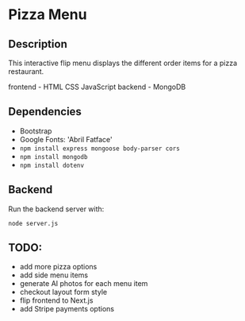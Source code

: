 # Pizza Menu

## Description

This interactive flip menu displays the different order items for a pizza restaurant.

frontend - HTML CSS JavaScript
backend - MongoDB

## Dependencies

- Bootstrap
- Google Fonts: 'Abril Fatface'
- `npm install express mongoose body-parser cors`
- `npm install mongodb`
- `npm install dotenv`

## Backend

Run the backend server with:

```
node server.js
```

## TODO:

- add more pizza options
- add side menu items
- generate AI photos for each menu item
- checkout layout form style
- flip frontend to Next.js
- add Stripe payments options
